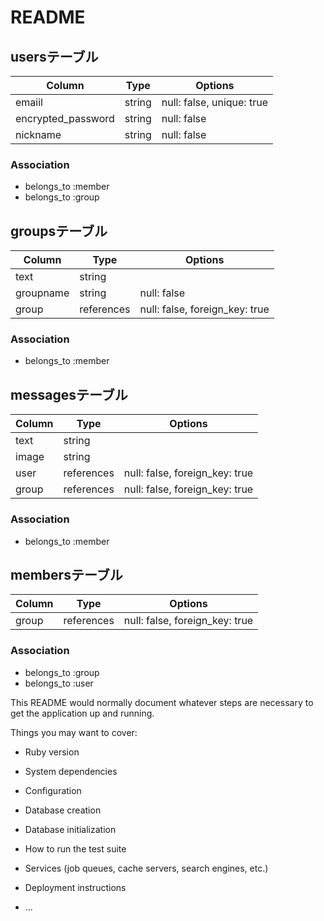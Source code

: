 # README

## usersテーブル

|Column|Type|Options|
|------|----|-------|
|emaiil|string|null: false, unique: true|
|encrypted_password|string|null: false|
|nickname|string|null: false|

### Association
- belongs_to :member
- belongs_to :group

## groupsテーブル

|Column|Type|Options|
|------|----|-------|
|text|string||
|groupname|string|null: false|
|group|references|null: false, foreign_key: true|

### Association
- belongs_to :member

## messagesテーブル

|Column|Type|Options|
|------|----|-------|
|text|string||
|image|string||
|user|references|null: false, foreign_key: true|
|group|references|null: false, foreign_key: true|

### Association
- belongs_to :member

## membersテーブル

|Column|Type|Options|
|------|----|-------|
|group|references|null: false, foreign_key: true|

### Association
- belongs_to :group
- belongs_to :user

This README would normally document whatever steps are necessary to get the
application up and running.

Things you may want to cover:

* Ruby version

* System dependencies

* Configuration

* Database creation

* Database initialization

* How to run the test suite

* Services (job queues, cache servers, search engines, etc.)

* Deployment instructions

* ...
